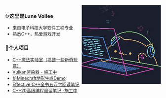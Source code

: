

<img align="right" alt="GIF" src="resource/maomao.gif" />

### ✨这里是Lune Voilee

- 来自电子科技大学软件工程专业
- 熟悉C++，热爱游戏开发


### 🚩个人项目
- [C++魔法实验室（捣鼓一些新奇玩意）](https://github.com/LuneVoilee/MagicLab)
- [Vulkan渲染器 - 施工中](https://github.com/LuneVoilee/LearnVulkan)
- [仿Minecraft地形生成Demo](https://github.com/LuneVoilee/MinecraftTerrainGeneration)
- [Effective C++全书五万字阅读笔记](https://github.com/LuneVoilee/EffectiveCPP_BookNotes)
- [C++20高级编程阅读笔记 -施工中](https://github.com/LuneVoilee/Cpp20_AdvancedProgramming_Booknotes)
